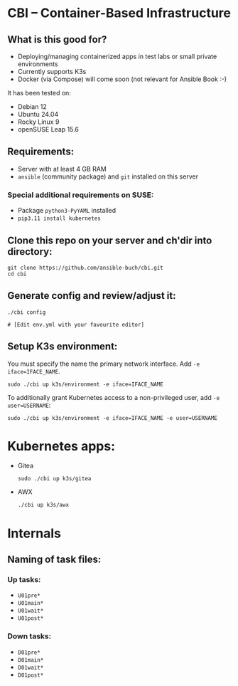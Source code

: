 # CBI &ndash; Container-Based Infrastructure

## What is this good for?

- Deploying/managing containerized apps in test labs or small private
  environments
- Currently supports K3s
- Docker (via Compose) will come soon (not relevant for Ansible Book :-)

It has been tested on:

- Debian 12
- Ubuntu 24.04
- Rocky Linux 9
- openSUSE Leap 15.6

## Requirements:

- Server with at least 4 GB RAM
- `ansible` (community package) and `git` installed on this server

### Special additional requirements on SUSE:
- Package `python3-PyYAML` installed
- `pip3.11 install kubernetes`


## Clone this repo on your server and ch'dir into directory:

```
git clone https://github.com/ansible-buch/cbi.git
cd cbi
```

## Generate config and review/adjust it:
```
./cbi config

# [Edit env.yml with your favourite editor]
```


## Setup K3s environment:

You must specify the name the primary network interface.
Add `-e iface=IFACE_NAME`.

```
sudo ./cbi up k3s/environment -e iface=IFACE_NAME
```

To additionally grant Kubernetes access to a non-privileged user,
add `-e user=USERNAME`:

```
sudo ./cbi up k3s/environment -e iface=IFACE_NAME -e user=USERNAME
```




# Kubernetes apps:

- Gitea
  ```
  sudo ./cbi up k3s/gitea
  ```

- AWX
  ```
  ./cbi up k3s/awx
  ```








# Internals

## Naming of task files:

### Up tasks:
- `U01pre*`
- `U01main*`
- `U01wait*`
- `U01post*`

### Down tasks:
- `D01pre*`
- `D01main*`
- `D01wait*`
- `D01post*`









<!--
## Start apps/init:
```
./cbi start apps/init
```

## Start step-ca (if needed):
```
./cbi start apps/base/step-ca
```

## Start Traefik (the most important part of the puzzle :-)
```
./cbi start apps/base/traefik
```


## Apps:

- Development (Gitea)
  ```
  ./cbi start apps/development/gitea
  ```
